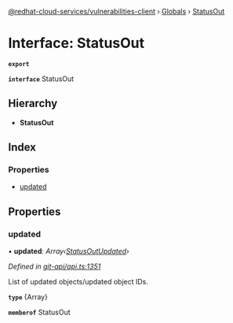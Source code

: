 [@redhat-cloud-services/vulnerabilities-client](../README.md) › [Globals](../globals.md) › [StatusOut](statusout.md)

# Interface: StatusOut

**`export`** 

**`interface`** StatusOut

## Hierarchy

* **StatusOut**

## Index

### Properties

* [updated](statusout.md#updated)

## Properties

###  updated

• **updated**: *Array‹[StatusOutUpdated](statusoutupdated.md)›*

*Defined in [git-api/api.ts:1351](https://github.com/RedHatInsights/javascript-clients/blob/master/packages/vulnerabilities/git-api/api.ts#L1351)*

List of updated objects/updated object IDs.

**`type`** {Array<StatusOutUpdated>}

**`memberof`** StatusOut
